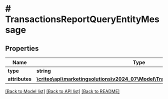 # # TransactionsReportQueryEntityMessage

## Properties

Name | Type | Description | Notes
------------ | ------------- | ------------- | -------------
**type** | **string** |  |
**attributes** | [**\criteo\api\marketingsolutions\v2024_07\Model\TransactionsReportQueryMessage**](TransactionsReportQueryMessage.md) |  |

[[Back to Model list]](../../README.md#models) [[Back to API list]](../../README.md#endpoints) [[Back to README]](../../README.md)
